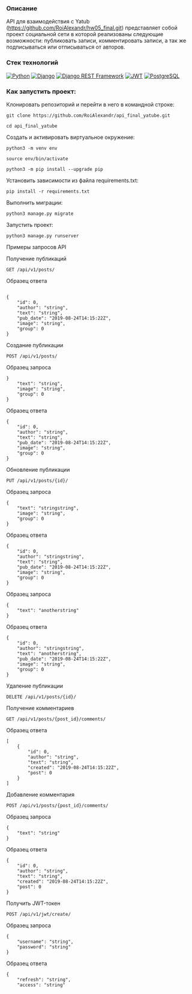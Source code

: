 ### Описание
API для взаимодействия с Yatub (https://github.com/RoiAlexandr/hw05_final.git) представляет собой проект социальной сети в которой реализованы следующие возможности: публиковать записи, комментировать записи, а так же подписываться или отписываться от авторов.

### Стек технологий
[![Python](https://img.shields.io/badge/-Python-464646?style=flat&logo=Python&logoColor=56C0C0&color=008080)](https://www.python.org/)
[![Django](https://img.shields.io/badge/-Django-464646?style=flat-square&logo=Django)](https://www.djangoproject.com/)
[![Django REST Framework](https://img.shields.io/badge/-Django%20REST%20Framework-464646?style=flat&logo=Django%20REST%20Framework&logoColor=56C0C0&color=008080)](https://www.django-rest-framework.org/)
[![JWT](https://img.shields.io/badge/-JWT-464646?style=flat&color=008080)](https://jwt.io/)
[![PostgreSQL](https://img.shields.io/badge/-PostgreSQL-464646?style=flat&logo=PostgreSQL&logoColor=56C0C0&color=008080)](https://www.postgresql.org/)


### Как запустить проект:

Клонировать репозиторий и перейти в него в командной строке:

```
git clone https://github.com/RoiAlexandr/api_final_yatube.git
```

```
cd api_final_yatube

```

Cоздать и активировать виртуальное окружение:

```
python3 -m venv env
```

```
source env/bin/activate
```

```
python3 -m pip install --upgrade pip
```

Установить зависимости из файла requirements.txt:

```
pip install -r requirements.txt
```

Выполнить миграции:

```
python3 manage.py migrate
```

Запустить проект:

```
python3 manage.py runserver
```



Примеры запросов API

Получение публикаций
```
GET /api/v1/posts/
```
Образец ответа
```

{
    "id": 0,
    "author": "string",
    "text": "string",
    "pub_date": "2019-08-24T14:15:22Z",
    "image": "string",
    "group": 0
}
```
Создание публикации
```
POST /api/v1/posts/
```
Образец запроса
```
}
    "text": "string",
    "image": "string",
    "group": 0
}
```
Образец ответа
```
{
    "id": 0,
    "author": "string",
    "text": "string",
    "pub_date": "2019-08-24T14:15:22Z",
    "image": "string",
    "group": 0
}
```
Обновление публикации
```
PUT /api/v1/posts/{id}/
```
Образец запроса
```
{
    "text": "stringstring",
    "image": "string",
    "group": 0
}
```
Образец ответа
```
{
    "id": 0,
    "author": "stringstring",
    "text": "string",
    "pub_date": "2019-08-24T14:15:22Z",
    "image": "string",
    "group": 0
}
```

Образец запроса
```
{
    "text": "anotherstring"
}
```
Образец ответа
```
{
    "id": 0,
    "author": "stringstring",
    "text": "anotherstring",
    "pub_date": "2019-08-24T14:15:22Z",
    "image": "string",
    "group": 0
}
```
Удаление публикации
```
DELETE /api/v1/posts/{id}/
```
Получение комментариев
```
GET /api/v1/posts/{post_id}/comments/
```
Образец ответа
```
[
    {
        "id": 0,
        "author": "string",
        "text": "string",
        "created": "2019-08-24T14:15:22Z",
        "post": 0
    }
]
```
Добавление комментария
```
POST /api/v1/posts/{post_id}/comments/
```
Образец запроса
```
{
    "text": "string"
}
```
Образец ответа
```
{
    "id": 0,
    "author": "string",
    "text": "string",
    "created": "2019-08-24T14:15:22Z",
    "post": 0
}
```
Получить JWT-токен
```
POST /api/v1/jwt/create/
```
Образец запроса
```
{
    "username": "string",
    "password": "string"
}
```
Образец ответа
```
{
    "refresh": "string",
    "access": "string"
```
